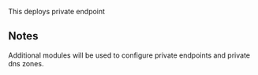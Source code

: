 This deploys private endpoint

## Notes

Additional modules will be used to configure private endpoints and private dns zones.
